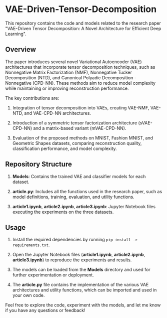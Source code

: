 # VAE-Driven-Tensor-Decomposition

This repository contains the code and models related to the research paper "VAE-Driven Tensor Decomposition: A Novel Architecture for Efficient Deep Learning".

## Overview

The paper introduces several novel Variational Autoencoder (VAE) architectures that incorporate tensor decomposition techniques, such as Nonnegative Matrix Factorization (NMF), Nonnegative Tucker Decomposition (NTD), and Canonical Polyadic Decomposition - Nonnegative (CPD-NN). These methods aim to reduce model complexity while maintaining or improving reconstruction performance.

The key contributions are:

1. Integration of tensor decomposition into VAEs, creating VAE-NMF, VAE-NTD, and VAE-CPD-NN architectures.

2. Introduction of a symmetric tensor factorization architecture (sVAE-CPD-NN) and a matrix-based variant (mVAE-CPD-NN).

3. Evaluation of the proposed methods on MNIST, Fashion MNIST, and Geometric Shapes datasets, comparing reconstruction quality, classification performance, and model complexity.

## Repository Structure

1. **Models**: Contains the trained VAE and classifier models for each dataset.

2. **article.py**: Includes all the functions used in the research paper, such as model definitions, training, evaluation, and utility functions.

3. **article1.ipynb**, **article2.ipynb**, **article3.ipynb**: Jupyter Notebook files executing the experiments on the three datasets.

## Usage

1. Install the required dependencies by running `pip install -r requirements.txt`.

2. Open the Jupyter Notebook files (**article1.ipynb**, **article2.ipynb**, **article3.ipynb**) to reproduce the experiments and results.

3. The models can be loaded from the **Models** directory and used for further experimentation or deployment.

4. The **article.py** file contains the implementation of the various VAE architectures and utility functions, which can be imported and used in your own code.

Feel free to explore the code, experiment with the models, and let me know if you have any questions or feedback!

